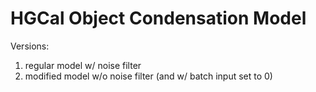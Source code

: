 # HGCal Object Condensation Model

Versions:
1. regular model w/ noise filter
2. modified model w/o noise filter (and w/ batch input set to 0)
